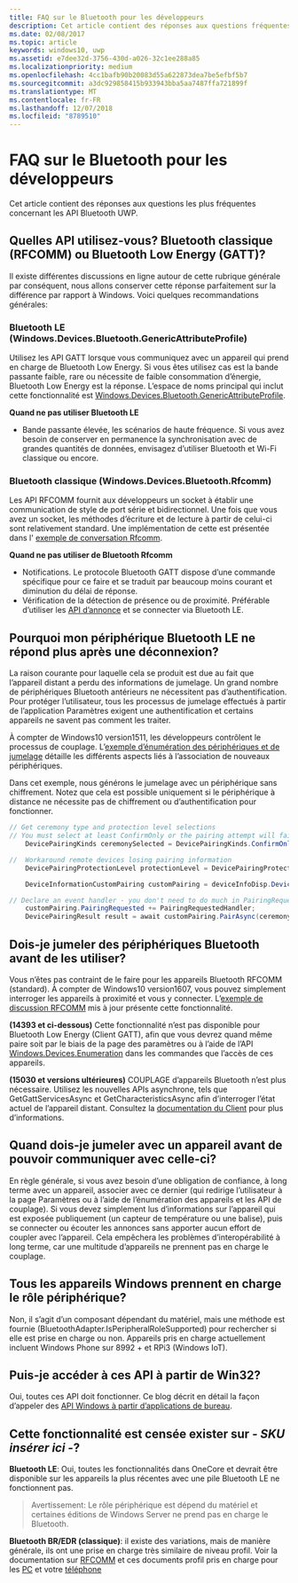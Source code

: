 ```yaml
---
title: FAQ sur le Bluetooth pour les développeurs
description: Cet article contient des réponses aux questions fréquentes relatives à l’API de bluetooth UWP.
ms.date: 02/08/2017
ms.topic: article
keywords: windows10, uwp
ms.assetid: e7dee32d-3756-430d-a026-32c1ee288a85
ms.localizationpriority: medium
ms.openlocfilehash: 4cc1bafb90b20083d55a622873dea7be5efbf5b7
ms.sourcegitcommit: a3dc929858415b933943bba5aa7487ffa721899f
ms.translationtype: MT
ms.contentlocale: fr-FR
ms.lasthandoff: 12/07/2018
ms.locfileid: "8789510"
---
```

# <a name="bluetooth-developer-faq"></a>FAQ sur le Bluetooth pour les développeurs

Cet article contient des réponses aux questions les plus fréquentes concernant les API Bluetooth UWP.

## <a name="what-apis-do-i-use-bluetooth-classic-rfcomm-or-bluetooth-low-energy-gatt"></a>Quelles API utilisez-vous? Bluetooth classique (RFCOMM) ou Bluetooth Low Energy (GATT)?
Il existe différentes discussions en ligne autour de cette rubrique générale par conséquent, nous allons conserver cette réponse parfaitement sur la différence par rapport à Windows. Voici quelques recommandations générales:

### <a name="bluetooth-le-windowsdevicesbluetoothgenericattributeprofile"></a>Bluetooth LE (Windows.Devices.Bluetooth.GenericAttributeProfile)

Utilisez les API GATT lorsque vous communiquez avec un appareil qui prend en charge de Bluetooth Low Energy. Si vous êtes utilisez cas est la bande passante faible, rare ou nécessite de faible consommation d’énergie, Bluetooth Low Energy est la réponse. L’espace de noms principal qui inclut cette fonctionnalité est [Windows.Devices.Bluetooth.GenericAttributeProfile](https://docs.microsoft.com/en-us/uwp/api/Windows.Devices.Bluetooth.GenericAttributeProfile). 

**Quand ne pas utiliser Bluetooth LE**
- Bande passante élevée, les scénarios de haute fréquence. Si vous avez besoin de conserver en permanence la synchronisation avec de grandes quantités de données, envisagez d’utiliser Bluetooth et Wi-Fi classique ou encore. 

### <a name="bluetooth-classic-windowsdevicesbluetoothrfcomm"></a>Bluetooth classique (Windows.Devices.Bluetooth.Rfcomm)

Les API RFCOMM fournit aux développeurs un socket à établir une communication de style de port série et bidirectionnel. Une fois que vous avez un socket, les méthodes d’écriture et de lecture à partir de celui-ci sont relativement standard. Une implémentation de cette est présentée dans l' [exemple de conversation Rfcomm](https://github.com/Microsoft/Windows-universal-samples/tree/dev/Samples/BluetoothRfcommChat). 

**Quand ne pas utiliser de Bluetooth Rfcomm** 
- Notifications. Le protocole Bluetooth GATT dispose d’une commande spécifique pour ce faire et se traduit par beaucoup moins courant et diminution du délai de réponse. 
- Vérification de la détection de présence ou de proximité. Préférable d’utiliser les [API d’annonce](https://docs.microsoft.com/en-us/uwp/api/windows.devices.bluetooth.advertisement) et se connecter via Bluetooth LE. 


## <a name="why-does-my-bluetooth-le-device-stop-responding-after-a-disconnect"></a>Pourquoi mon périphérique Bluetooth LE ne répond plus après une déconnexion?

La raison courante pour laquelle cela se produit est due au fait que l’appareil distant a perdu des informations de jumelage. Un grand nombre de périphériques Bluetooth antérieurs ne nécessitent pas d’authentification. Pour protéger l’utilisateur, tous les processus de jumelage effectués à partir de l’application Paramètres exigent une authentification et certains appareils ne savent pas comment les traiter. 

À compter de Windows10 version1511, les développeurs contrôlent le processus de couplage. L’[exemple d’énumération des périphériques et de jumelage](https://github.com/Microsoft/Windows-universal-samples/tree/master/Samples/DeviceEnumerationAndPairing) détaille les différents aspects liés à l’association de nouveaux périphériques.

Dans cet exemple, nous générons le jumelage avec un périphérique sans chiffrement. Notez que cela est possible uniquement si le périphérique à distance ne nécessite pas de chiffrement ou d’authentification pour fonctionner.

```csharp
// Get ceremony type and protection level selections
// You must select at least ConfirmOnly or the pairing attempt will fail
    DevicePairingKinds ceremonySelected = DevicePairingKinds.ConfirmOnly;

//  Workaround remote devices losing pairing information
    DevicePairingProtectionLevel protectionLevel = DevicePairingProtectionLevel.None

    DeviceInformationCustomPairing customPairing = deviceInfoDisp.DeviceInformation.Pairing.Custom;

// Declare an event handler - you don't need to do much in PairingRequestedHandler since the ceremony is "None"
    customPairing.PairingRequested += PairingRequestedHandler;
    DevicePairingResult result = await customPairing.PairAsync(ceremonySelected, protectionLevel);
```

## <a name="do-i-have-to-pair-bluetooth-devices-before-using-them"></a>Dois-je jumeler des périphériques Bluetooth avant de les utiliser?

Vous n’êtes pas contraint de le faire pour les appareils Bluetooth RFCOMM (standard). À compter de Windows10 version1607, vous pouvez simplement interroger les appareils à proximité et vous y connecter. L’[exemple de discussion RFCOMM](https://github.com/Microsoft/Windows-universal-samples/tree/dev/Samples/BluetoothRfcommChat) mis à jour présente cette fonctionnalité. 

**(14393 et ci-dessous)** Cette fonctionnalité n’est pas disponible pour Bluetooth Low Energy (Client GATT), afin que vous devrez quand même paire soit par le biais de la page des paramètres ou à l’aide de l’API [Windows.Devices.Enumeration](https://msdn.microsoft.com/en-us/library/windows/apps/windows.devices.enumeration.aspx) dans les commandes que l’accès de ces appareils.

**(15030 et versions ultérieures)** COUPLAGE d’appareils Bluetooth n’est plus nécessaire. Utilisez les nouvelles APIs asynchrone, tels que GetGattServicesAsync et GetCharacteristicsAsync afin d’interroger l’état actuel de l’appareil distant. Consultez la [documentation du Client](gatt-client.md) pour plus d’informations. 

## <a name="when-should-i-pair-with-a-device-before-communicating-with-it"></a>Quand dois-je jumeler avec un appareil avant de pouvoir communiquer avec celle-ci?
En règle générale, si vous avez besoin d’une obligation de confiance, à long terme avec un appareil, associer avec ce dernier (qui redirige l’utilisateur à la page Paramètres ou à l’aide de l’énumération des appareils et les API de couplage). Si vous devez simplement lus d’informations sur l’appareil qui est exposée publiquement (un capteur de température ou une balise), puis se connecter ou écouter les annonces sans apporter aucun effort de coupler avec l’appareil. Cela empêchera les problèmes d’interopérabilité à long terme, car une multitude d’appareils ne prennent pas en charge le couplage. 

## <a name="do-all-windows-devices-support-peripheral-role"></a>Tous les appareils Windows prennent en charge le rôle périphérique?

Non, il s’agit d’un composant dépendant du matériel, mais une méthode est fournie (BluetoothAdapter.IsPeripheralRoleSupported) pour rechercher si elle est prise en charge ou non.  Appareils pris en charge actuellement incluent Windows Phone sur 8992 + et RPi3 (Windows IoT). 

## <a name="can-i-access-these-apis-from-win32"></a>Puis-je accéder à ces API à partir de Win32?

Oui, toutes ces API doit fonctionner. Ce blog décrit en détail la façon d’appeler des [API Windows à partir d’applications de bureau](https://blogs.windows.com/buildingapps/2017/01/25/calling-windows-10-apis-desktop-application/). 
## <a name="is-this-functionality-supposed-to-exist-on--insert-sku-here-"></a>Cette fonctionnalité est censée exister sur *- SKU insérer ici -*?

**Bluetooth LE**: Oui, toutes les fonctionnalités dans OneCore et devrait être disponible sur les appareils la plus récentes avec une pile Bluetooth LE ne fonctionnent pas. 
> Avertissement: Le rôle périphérique est dépend du matériel et certaines éditions de Windows Server ne prend pas en charge le Bluetooth. 

**Bluetooth BR/EDR (classique)**: il existe des variations, mais de manière générale, ils ont une prise en charge très similaire de niveau profil. Voir la documentation sur [RFCOMM](send-or-receive-files-with-rfcomm.md) et ces documents profil pris en charge pour les [PC](https://support.microsoft.com/en-us/help/10568/windows-10-supported-bluetooth-profiles) et votre [téléphone](https://support.microsoft.com/en-us/help/10569/windows-10-mobile-supported-bluetooth-profiles)

